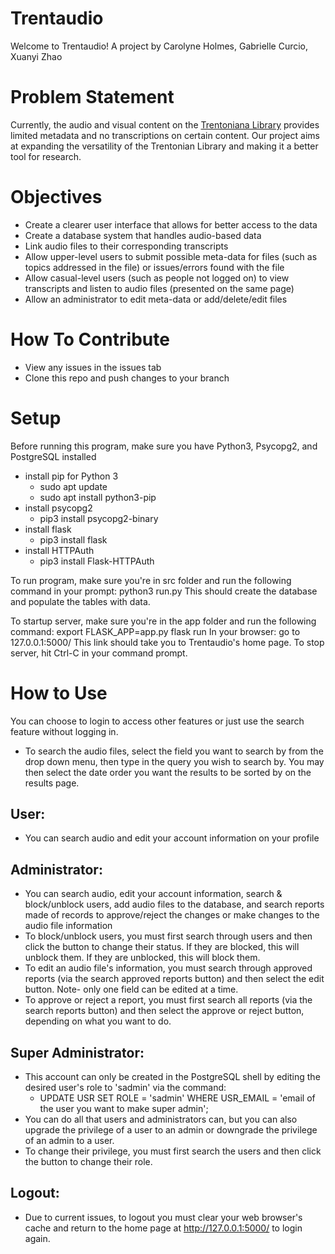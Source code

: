 # Trentaudio
Welcome to Trentaudio!
A project by Carolyne Holmes, Gabrielle Curcio, Xuanyi Zhao

# Problem Statement
Currently, the audio and visual content on the [Trentoniana Library](https://trentonlib.org/trentoniana/audio-visual/) provides limited metadata and no transcriptions on certain content. Our project aims at expanding the versatility of the Trentonian Library and making it a better tool for research. 

# Objectives
* Create a clearer user interface that allows for better access to the data
* Create a database system that handles audio-based data
* Link audio files to their corresponding transcripts
* Allow upper-level users to submit possible meta-data for files (such as topics addressed in the file) or issues/errors found with the file
* Allow casual-level users (such as people not logged on) to view transcripts and listen to audio files (presented on the same page)
* Allow an administrator to edit meta-data or add/delete/edit files

# How To Contribute
* View any issues in the issues tab
* Clone this repo and push changes to your branch

# Setup
Before running this program, make sure you have Python3, Psycopg2, and PostgreSQL installed
* install pip for Python 3
  - sudo apt update
  - sudo apt install python3-pip
* install psycopg2
  - pip3 install psycopg2-binary
* install flask
  - pip3 install flask
* install HTTPAuth
  - pip3 install Flask-HTTPAuth

To run program, make sure you're in src folder and run the following command in your prompt: python3 run.py
This should create the database and populate the tables with data.

To startup server, make sure you're in the app folder and run the following command: export FLASK_APP=app.py flask run 
In your browser: go to 127.0.0.1:5000/ This link should take you to Trentaudio's home page. To stop server, hit Ctrl-C in your command prompt.

# How to Use
You can choose to login to access other features or just use the search feature without logging in.
  * To search the audio files, select the field you want to search by from the drop down menu, then type in the query you wish to search by. You may then select the date order you want the results to be sorted by on the results page.
  
## User:
  * You can search audio and edit your account information on your profile

## Administrator:
  * You can search audio, edit your account information, search & block/unblock users, add audio files to the database, and search reports made of records to approve/reject the changes or make changes to the audio file information
  * To block/unblock users, you must first search through users and then click the button to change their status. If they are blocked, this will unblock them. If they are unblocked, this will block them.
  * To edit an audio file's information, you must search through approved reports (via the search approved reports button) and then select the edit button. Note- only one field can be edited at a time.
  * To approve or reject a report, you must first search all reports (via the search reports button) and then select the approve or reject button, depending on what you want to do.

## Super Administrator:
  * This account can only be created in the PostgreSQL shell by editing the desired user's role to 'sadmin' via the command:
    - UPDATE USR SET ROLE = 'sadmin' WHERE USR_EMAIL = 'email of the user you want to make super admin';
  * You can do all that users and administrators can, but you can also upgrade the privilege of a user to an admin or downgrade the privilege of an admin to a user.
  * To change their privilege, you must first search the users and then click the button to change their role.

## Logout:
  * Due to current issues, to logout you must clear your web browser's cache and return to the home page at http://127.0.0.1:5000/ to login again.
##
